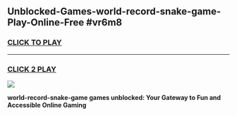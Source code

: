 
## Unblocked-Games-world-record-snake-game-Play-Online-Free #vr6m8
<h3>
<a href="https://us.freeplayer.one?title=world-record-snake-game&ref=10M">CLICK TO PLAY</a></h3>
<hr>

<h3>
<a href="https://us.freeplayer.one?title=world-record-snake-game&ref=10M">CLICK 2 PLAY</a>
  
</h3>

<a href="https://us.freeplayer.one?title=world-record-snake-game&ref=10M"><img src="https://clearcache.store/games.png"></a>


**world-record-snake-game games unblocked: Your Gateway to Fun and Accessible Online Gaming**
